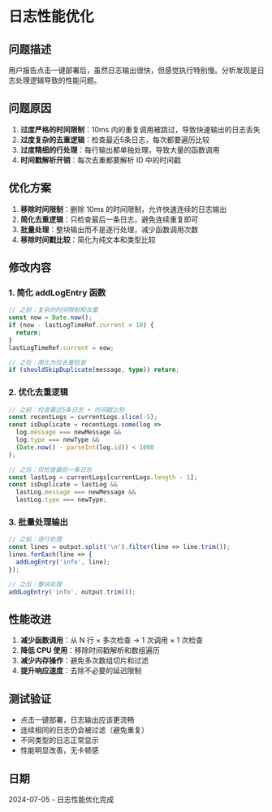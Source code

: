 # 日志性能优化

## 问题描述
用户报告点击一键部署后，虽然日志输出很快，但感觉执行特别慢。分析发现是日志处理逻辑导致的性能问题。

## 问题原因
1. **过度严格的时间限制**：10ms 内的重复调用被跳过，导致快速输出的日志丢失
2. **过度复杂的去重逻辑**：检查最近5条日志，每次都要遍历比较
3. **过度精细的行处理**：每行输出都单独处理，导致大量的函数调用
4. **时间戳解析开销**：每次去重都要解析 ID 中的时间戳

## 优化方案
1. **移除时间限制**：删除 10ms 的时间限制，允许快速连续的日志输出
2. **简化去重逻辑**：只检查最后一条日志，避免连续重复即可
3. **批量处理**：整块输出而不是逐行处理，减少函数调用次数
4. **移除时间戳比较**：简化为纯文本和类型比较

## 修改内容

### 1. 简化 addLogEntry 函数
```typescript
// 之前：复杂的时间限制和去重
const now = Date.now();
if (now - lastLogTimeRef.current < 10) {
  return;
}
lastLogTimeRef.current = now;

// 之后：简化为仅去重检查
if (shouldSkipDuplicate(message, type)) return;
```

### 2. 优化去重逻辑
```typescript
// 之前：检查最近5条日志 + 时间戳比较
const recentLogs = currentLogs.slice(-5);
const isDuplicate = recentLogs.some(log => 
  log.message === newMessage && 
  log.type === newType &&
  (Date.now() - parseInt(log.id)) < 1000
);

// 之后：仅检查最后一条日志
const lastLog = currentLogs[currentLogs.length - 1];
const isDuplicate = lastLog && 
  lastLog.message === newMessage && 
  lastLog.type === newType;
```

### 3. 批量处理输出
```typescript
// 之前：逐行处理
const lines = output.split('\n').filter(line => line.trim());
lines.forEach(line => {
  addLogEntry('info', line);
});

// 之后：整块处理
addLogEntry('info', output.trim());
```

## 性能改进
1. **减少函数调用**：从 N 行 × 多次检查 → 1 次调用 × 1 次检查
2. **降低 CPU 使用**：移除时间戳解析和数组遍历
3. **减少内存操作**：避免多次数组切片和过滤
4. **提升响应速度**：去除不必要的延迟限制

## 测试验证
- 点击一键部署，日志输出应该更流畅
- 连续相同的日志仍会被过滤（避免重复）
- 不同类型的日志正常显示
- 性能明显改善，无卡顿感

## 日期
2024-07-05 - 日志性能优化完成 
